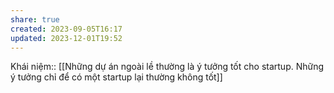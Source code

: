```yaml
---
share: true
created: 2023-09-05T16:17
updated: 2023-12-01T19:52
---
```

Khái niệm:: 
[[Những dự án ngoài lề thường là ý tưởng tốt cho startup. Những ý tưởng chỉ để có một startup lại thường không tốt]]